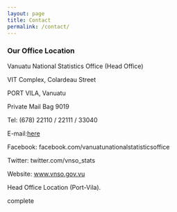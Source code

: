 ```yaml
---
layout: page
title: Contact
permalink: /contact/
---
```

### Our Office Location 

Vanuatu National Statistics Office (Head Office)

VIT Complex, Colardeau Street

PORT VILA, Vanuatu

Private Mail Bag 9019

Tel: (678) 22110 / 22111 / 33040

E-mail:[here](stats@vanuatu.gov.vu)

Facebook: facebook.com/vanuatunationalstatisticsoffice

Twitter: twitter.com/vnso_stats

Website: www.vnso.gov.vu

Head Office Location (Port-Vila).

complete


